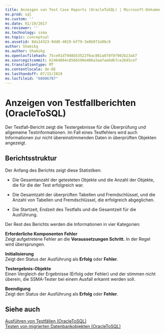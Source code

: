 ```yaml
---
title: Anzeigen von Test Case Reports (OracleToSQL) | Microsoft-Dokumentation
ms.prod: sql
ms.custom: ''
ms.date: 01/19/2017
ms.reviewer: ''
ms.technology: ssma
ms.topic: conceptual
ms.assetid: 8da14323-9dd6-4019-bf79-3e8b972a9bc0
author: Shamikg
ms.author: Shamikg
ms.openlocfilehash: 75ce91d7948b53522f6ac861a078f8f902b23ab7
ms.sourcegitcommit: b2464064c0566590e486a3aafae6d67ce2645cef
ms.translationtype: MT
ms.contentlocale: de-DE
ms.lasthandoff: 07/15/2019
ms.locfileid: "68086787"
---
```

# <a name="viewing-test-case-reports-oracletosql"></a>Anzeigen von Testfallberichten (OracleToSQL)
Der Testfall-Bericht zeigt die Testergebnisse für die Überprüfung und allgemeine Testinformationen. Im Fall eines Testfehlers wird auch Informationen zur nicht übereinstimmenden Daten in überprüften Objekten angezeigt.  
  
## <a name="report-structure"></a>Berichtsstruktur  
Der Anfang des Berichts zeigt diese Statistiken:  
  
-   Die Gesamtanzahl der getesteten Objekte und die Anzahl der Objekte, die für die der Test erfolgreich war.  
  
-   Die Gesamtzahl der überprüften Tabellen und Fremdschlüssel, und die Anzahl von Tabellen und Fremdschlüssel, die erfolgreich abgeglichen.  
  
-   Die Startzeit, Endzeit des Testfalls und die Gesamtzeit für die Ausführung.  
  
Der Rest des Berichts werden die Informationen in vier Kategorien:  
  
**Erforderliche Komponenten Fehler**  
Zeigt aufgetretene Fehler an die **Voraussetzungen Schritt.** In der Regel wird übersprungen.  
  
**Initialisierung**  
Zeigt den Status der Ausführung als **Erfolg** oder **Fehler**.  
  
**Testergebnis-Objekte**  
Einen Vergleich der Ergebnisse (Erfolg oder Fehler) und der stimmen nicht überein, die SSMA-Tester bei einem Ausfall erkannt werden soll.  
  
**Beendigung**  
Zeigt den Status der Ausführung als **Erfolg** oder **Fehler**.  
  
## <a name="see-also"></a>Siehe auch  
[Ausführen von Testfällen &#40;OracleToSQL&#41;](../../ssma/oracle/running-test-cases-oracletosql.md)  
[Testen von migrierten Datenbankobjekten &#40;OracleToSQL&#41;](../../ssma/oracle/testing-migrated-database-objects-oracletosql.md)  
  
